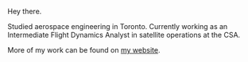 Hey there.

Studied aerospace engineering in Toronto. Currently working as an Intermediate Flight Dynamics Analyst in satellite operations at the CSA.

More of my work can be found on [my website](https://michaszj.github.io/).
